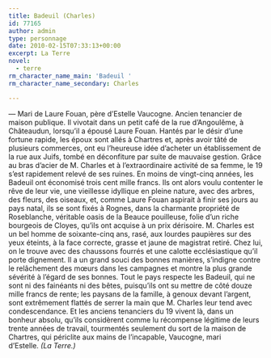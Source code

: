 ```yaml
---
title: Badeuil (Charles)
id: 77165
author: admin
type: personnage
date: 2010-02-15T07:33:13+00:00
excerpt: La Terre
novel:
  - terre
rm_character_name_main: 'Badeuil '
rm_character_name_secondary: Charles

---
```

— Mari de Laure Fouan, père d&rsquo;Estelle Vaucogne. Ancien tenancier de maison publique. Il vivotait dans un petit café de la rue d&rsquo;Angoulême, à Châteaudun, lorsqu&rsquo;il a épousé Laure Fouan. Hantés par le désir d&rsquo;une fortune rapide, les époux sont allés à Chartres et, après avoir tâté de plusieurs commerces, ont eu l&rsquo;heureuse idée d&rsquo;acheter un établissement de la rue aux Juifs, tombé en déconfiture par suite de mauvaise gestion. Grâce au bras d&rsquo;acier de M. Charles et à l&rsquo;extraordinaire activité de sa femme, le 19 s&rsquo;est rapidement relevé de ses ruines. En moins de vingt-cinq années, les Badeuil ont économisé trois cent mille francs. Ils ont alors voulu contenter le rêve de leur vie, une vieillesse idyllique en pleine nature, avec des arbres, des fleurs, des oiseaux, et, comme Laure Fouan aspirait à finir ses jours au pays natal, ils se sont fixés à Rognes, dans la charmante propriété de Roseblanche, véritable oasis de la Beauce pouilleuse, folie d&rsquo;un riche bourgeois de Cloyes, qu&rsquo;ils ont acquise à un prix dérisoire. M. Charles est un bel homme de soixante-cinq ans, rasé, aux lourdes paupières sur des yeux éteints, à la face correcte, grasse et jaune de magistrat retiré. Chez lui, on le trouve avec des chaussons fourrés et une calotte ecclésiastique qu&rsquo;il porte dignement. Il a un grand souci des bonnes manières, s&rsquo;indigne contre le relâchement des mœurs dans les campagnes et montre la plus grande sévérité à l&rsquo;égard de ses bonnes. Tout le pays respecte les Badeuil, qui ne sont ni des fainéants ni des bêtes, puisqu&rsquo;ils ont su mettre de côté douze mille francs de rente; les paysans de la famille, à genoux devant l&rsquo;argent, sont extrêmement flattés de serrer la main que M. Charles leur tend avec condescendance. Et les anciens tenanciers du 19 vivent là, dans un bonheur absolu, qu&rsquo;ils considèrent comme lu récompense légitime de leurs trente années de travail, tourmentés seulement du sort de la maison de Chartres, qui périclite aux mains de l&rsquo;incapable, Vaucogne, mari d&rsquo;Estelle. _(La Terre.)_